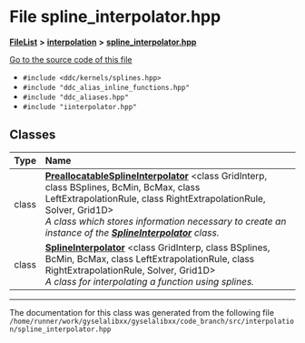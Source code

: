 

# File spline\_interpolator.hpp



[**FileList**](files.md) **>** [**interpolation**](dir_264890e5c091f8c8d7fe1f842870c25e.md) **>** [**spline\_interpolator.hpp**](spline__interpolator_8hpp.md)

[Go to the source code of this file](spline__interpolator_8hpp_source.md)



* `#include <ddc/kernels/splines.hpp>`
* `#include "ddc_alias_inline_functions.hpp"`
* `#include "ddc_aliases.hpp"`
* `#include "iinterpolator.hpp"`















## Classes

| Type | Name |
| ---: | :--- |
| class | [**PreallocatableSplineInterpolator**](classPreallocatableSplineInterpolator.md) &lt;class GridInterp, class BSplines, BcMin, BcMax, class LeftExtrapolationRule, class RightExtrapolationRule, Solver, Grid1D&gt;<br>_A class which stores information necessary to create an instance of the_ [_**SplineInterpolator**_](classSplineInterpolator.md) _class._ |
| class | [**SplineInterpolator**](classSplineInterpolator.md) &lt;class GridInterp, class BSplines, BcMin, BcMax, class LeftExtrapolationRule, class RightExtrapolationRule, Solver, Grid1D&gt;<br>_A class for interpolating a function using splines._  |



















































------------------------------
The documentation for this class was generated from the following file `/home/runner/work/gyselalibxx/gyselalibxx/code_branch/src/interpolation/spline_interpolator.hpp`

